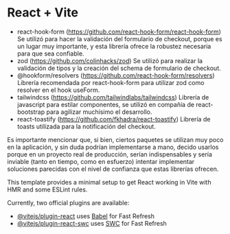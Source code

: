 # React + Vite

- react-hook-form (https://github.com/react-hook-form/react-hook-form) Se utilizó para hacer la validación del formulario de checkout, porque es un lugar muy importante, y esta librería ofrece la robustez necesaria para que sea confiable.
- zod (https://github.com/colinhacks/zod) Se utilizó para realizar la validación de tipos y la creación del schema de formulario de checkout.
- @hookform/resolvers (https://github.com/react-hook-form/resolvers) Librería recomendada por react-hook-form para utilizar zod como resolver en el hook useForm.
- tailwindcss (https://github.com/tailwindlabs/tailwindcss) Librería de javascript para estilar componentes, se utilizó en compañía de react-bootstrap para agilizar muchísimo el desarrollo.
- react-toastify (https://github.com/fkhadra/react-toastify) Librería de toasts utilizada para la notificación del checkout.

Es importante mencionar que, si bien, ciertos paquetes se utilizan muy poco en la aplicación, y sin duda podrían implementarse a mano, decido usarlos porque en un proyecto real de producción, serían indispensables y sería inviable (tanto en tiempo, como en esfuerzo) intentar implementar soluciones parecidas con el nivel de confianza que estas librerías ofrecen.

This template provides a minimal setup to get React working in Vite with HMR and some ESLint rules.

Currently, two official plugins are available:

- [@vitejs/plugin-react](https://github.com/vitejs/vite-plugin-react/blob/main/packages/plugin-react/README.md) uses [Babel](https://babeljs.io/) for Fast Refresh
- [@vitejs/plugin-react-swc](https://github.com/vitejs/vite-plugin-react-swc) uses [SWC](https://swc.rs/) for Fast Refresh
